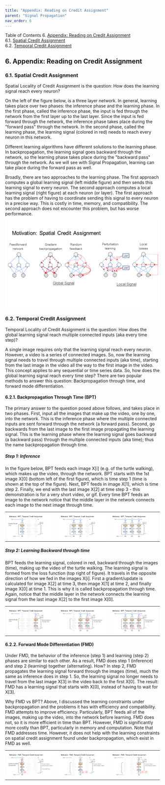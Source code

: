 ```yaml
---
title: "Appendix: Reading on Credit Assignment"
parent: "Signal Propagation"
nav_order: 6
---
```


Table of Contents
6. [Appendix: Reading on Credit Assignment](#6-appendix-reading-on-credit-assignment)\
  6.1. [Spatial Credit Assignment](#61-spatial-credit-assignment)\
  6.2. [Temporal Credit Assignment](#62-temporal-credit-assignment)

## 6. Appendix: Reading on Credit Assignment

### 6.1. Spatial Credit Assignment
Spatial Locality of Credit Assignment is the question: How does the learning signal reach every neuron?

On the left of the figure below, is a three layer network. In general, learning takes place over two phases: the inference phase and the learning phase. In the first phase, called the inference phase, the input is fed through the network from the first layer up to the last layer. Since the input is fed forward through the network, the inference phase takes place during the "forward pass" through the network. In the second phase, called the learning phase, the learning signal (colored in red) needs to reach every neuron in this network.

Different learning algorithms have different solutions to the learning phase. In backpropagation, the learning signal goes backward through the network, so the learning phase takes place during the "backward pass" through the network. As we will see with Signal Propagation, learning can take place during the forward pass as well.

Broadly, there are two approaches to the learning phase. The first approach computes a global learning signal (left middle figure) and then sends this learning signal to every neuron. The second approach computes a local learning signal (right figure) at each neuron (or layer). The first approach has the problem of having to coordinate sending this signal to every neuron in a precise way. This is costly in time, memory, and compatibility. The second approach does not encounter this problem, but has worse performance.

<picture>
 <img alt="spatial-credit-assignment" src="./sigprop/Slide5.PNG">
</picture>

### 6.2. Temporal Credit Assignment

Temporal Locality of Credit Assignment is the question: How does the global learning signal reach multiple connected inputs (aka every time step)?

A single image requires only that the learning signal reach every neuron. However, a video is a series of connected images. So, now the learning signal needs to travel through multiple connected inputs (aka time), starting from the last image in the video all the way to the first image in the video. This concept applies to any sequential or time series data. So, how does the global learning signal reach every time step? There are two popular methods to answer this question: Backpropagation through time, and forward mode differentiation.

#### 6.2.1. Backpropagation Through Time (BPT)
The primary answer to the question posed above follows, and takes place in two phases. First, input all the images that make up the video, one by one, into the network. This is the inference phase where the multiple connected inputs are sent forward through the network (a forward pass). Second, go backwards from the last image to the first image propagating the learning signal. This is the learning phase where the learning signal goes backward (a backward pass) through the multiple connected inputs (aka time); thus the name backpropagation through time.

##### Step 1: Inference
In the figure below, BPT feeds each image X[i] (e.g. of the turtle walking), which makes up the video, through the network. BPT starts with the 1st image X[0] (bottom left of the first figure), which is time step 1 (time is shown at the top of the figure). Next, BPT feeds in image X[1], which is time step 2. Finally, we end with the last image X[2] at time step 3 - this demonstration is for a very short video, or gif. Every time BPT feeds an image to the network notice that the middle layer in the network connects each image to the next image through time. 
<table>
<tr>
<td>
<picture>
 <img alt="temporal-credit-assignment" src="./sigprop/Slide7.PNG">
</picture>
</td>
<td>
<picture>
 <img alt="temporal-credit-assignment" src="./sigprop/Slide8.PNG">
</picture>
</td>
<td>
<picture>
 <img alt="temporal-credit-assignment" src="./sigprop/Slide9.PNG">
</picture>
</td>
</tr>
</table>

##### Step 2: Learning Backward through time
BPT feeds the learning signal, colored in red, backward through the images (time), making up the video of the turtle walking. The learning signal is formed from the loss function (top right of figure). It travels in the opposite direction of how we fed in the images X[i]. First a gradient/update is calculated for image X[2] at time 3, then image X[1] at time 2, and finally image X[0] at time 1. This is why it is called backpropagation through time. Again, notice that the middle layer in the network connects the learning signal from the last image X[2] to the first image X[0].
<table>
<tr>
<td>
<picture>
 <img alt="temporal-credit-assignment" src="./sigprop/Slide10.PNG">
</picture>
</td>
<td>
<picture>
 <img alt="temporal-credit-assignment" src="./sigprop/Slide11.PNG">
</picture>
</td>
<td>
<picture>
 <img alt="temporal-credit-assignment" src="./sigprop/Slide12.PNG">
</picture>
</td>
</tr>
</table>

#### 6.2.2. Forward Mode Differentiation (FMD)
Under FMD, the behavior of the inference (step 1) and learning (step 2) phases are similar to each other. As a result, FMD does step 1 (inference) and step 2 (learning) together (alternating). How? In step 2, FMD propagates the learning signal forward through the images (time), much the same as inference does in step 1. So, the learning signal no longer needs to travel from the last image X[3] in the video back to the first X[0]. The result: FMD has a learning signal that starts with X[0], instead of having to wait for X[3]. 

Why FMD vs BPT? Above, I discussed the learning constraints under backpropagation and the problems it has with efficiency and compatibility. FMD attempts to improve efficiency. Particularly, BPT feeds all of the images, making up the video, into the network before learning. FMD does not, so it is more efficient in time than BPT. However, FMD is significantly more costly than BPT, particularly in memory and computation. Note that FMD addresses time. However, it does not help with the learning constraints on spatial credit assignment found under backpropagation, which exist in FMD as well.

<table>
<tr>
<td>
<picture>
 <img alt="temporal-credit-assignment" src="./sigprop/Slide13.PNG">
</picture>
</td>
<td>
<picture>
 <img alt="temporal-credit-assignment" src="./sigprop/Slide14.PNG">
</picture>
</td>
<td>
<picture>
 <img alt="temporal-credit-assignment" src="./sigprop/Slide15.PNG">
</picture>
</td>	
</tr>
</table>
